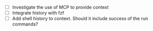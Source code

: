 - [ ] Investigate the use of MCP to provide context
- [ ] Integrate history with fzf
- [ ] Add shell history to context. Should it include success of the run commands?
